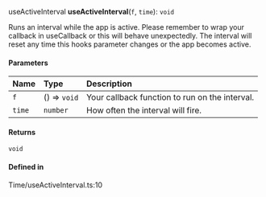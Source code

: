 useActiveInterval
**useActiveInterval**(`f`, `time`): `void`

Runs an interval while the app is active. Please remember to wrap your callback in useCallback or this will behave
unexpectedly. The interval will reset any time this hooks parameter changes or the app becomes active.

#### Parameters

| Name | Type | Description |
| :------ | :------ | :------ |
| `f` | () => `void` | Your callback function to run on the interval. |
| `time` | `number` | How often the interval will fire. |

#### Returns

`void`

#### Defined in

Time/useActiveInterval.ts:10